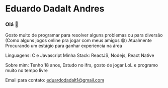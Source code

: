 # Eduardo Dadalt Andres

### Olá 👋

Gosto muito de programar para resolver alguns problemas ou para diversão (Como alguns jogos online pra jogar com meus amigos :grin:) 
Atualmente Procurando um estágio para ganhar experiencia na área <br>

Linguagens: C e Javascript
Minha Stack: ReactJS, Nodejs, React Native<br>

Sobre mim: Tenho 18 anos, Estudo no ifrs, gosto de jogar LoL e programo muito no tempo livre

Email para contato: eduardodadalt1@gmail.com
